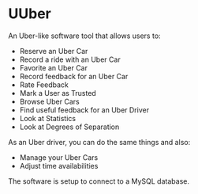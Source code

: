 # UUber

An Uber-like software tool that allows users to:
- Reserve an Uber Car
- Record a ride with an Uber Car
- Favorite an Uber Car
- Record feedback for an Uber Car
- Rate Feedback
- Mark a User as Trusted
- Browse Uber Cars
- Find useful feedback for an Uber Driver
- Look at Statistics
- Look at Degrees of Separation

As an Uber driver, you can do the same things and also:
- Manage your Uber Cars
- Adjust time availabilities

The software is setup to connect to a MySQL database.
